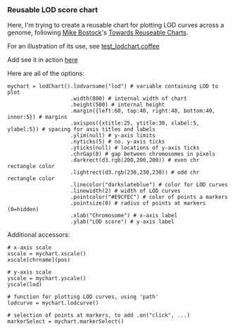 ### Reusable LOD score chart

Here, I'm trying to create a reusable chart for plotting LOD curves
across a genome, following
[Mike Bostock](http://bost.ocks.org/mike)'s
[Towards Reuseable Charts](http://bost.ocks.org/mike/chart/).

For an illustration of its use, see [test_lodchart.coffee](https://github.com/kbroman/d3examples/blob/master/lodchart/test_lodchart.coffee)

Add see it in action [here](http://www.biostat.wisc.edu/~kbroman/D3/lodchart)

Here are all of the options:

    mychart = lodChart().lodvarname("lod") # variable containing LOD to plot
                        .width(800) # internal width of chart
                        .height(500) # internal height
                        .margin({left:60, top:40, right:40, bottom:40, inner:5}) # margins
                        .axispos({xtitle:25, ytitle:30, xlabel:5, ylabel:5}) # spacing for axis titles and labels
                        .ylim(null) # y-axis limits
                        .nyticks(5) # no. y-axis ticks
                        .yticks(null) # locations of y-axis ticks
                        .chrGap(8) # gap between chromosomes in pixels
                        .darkrect(d3.rgb(200,200,200)) # even chr rectangle color
                        .lightrect(d3.rgb(230,230,230)) # odd chr rectangle color
                        .linecolor("darkslateblue") # color for LOD curves
                        .linewidth(2) # width of LOD curves
                        .pointcolor("#E9CFEC") # color of points a markers
                        .pointsize(0) # radius of points at markers (0=hidden)
                        .xlab("Chromosome") # x-axis label
                        .ylab("LOD score") # y-axis label

Additional accessors:

    # x-axis scale
    xscale = mychart.xscale()
    xscale[chrname](pos)
    
    # y-axis scale
    yscale = mychart.yscale()
    yscale(lod)
    
    # function for plotting LOD curves, using 'path'
    lodcurve = mychart.lodcurve()

    # selection of points at markers, to add .on("click", ...)
    markerSelect = mychart.markerSelect()
    
